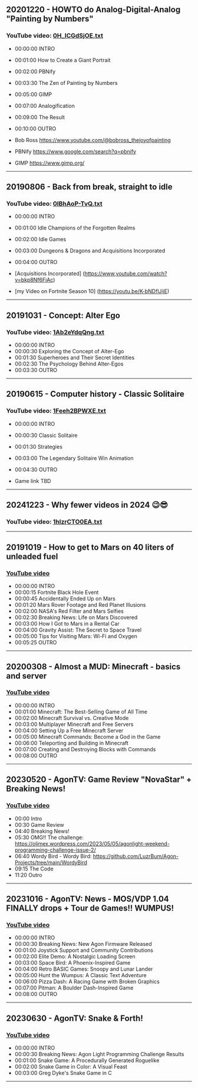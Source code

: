 ## 20201220 - HOWTO do Analog-Digital-Analog "Painting by Numbers"
### YouTube video: [0H_lCGdSjOE.txt](https://studio.youtube.com/video/0H_lCGdSjOE/edit)

* 00:00:00 INTRO
* 00:01:00 How to Create a Giant Portrait
* 00:02:00 PBNify
* 00:03:30 The Zen of Painting by Numbers
* 00:05:00 GIMP
* 00:07:00 Analogification
* 00:09:00 The Result
* 00:10:00 OUTRO

* Bob Ross https://www.youtube.com/@bobross_thejoyofpainting
* PBNify https://www.google.com/search?q=pbnify
* GIMP https://www.gimp.org/

---

## 20190806 - Back from break, straight to idle
### YouTube video: [0lBhAoP-TvQ.txt](https://studio.youtube.com/video/0lBhAoP-TvQ/edit)
* 00:00:00 INTRO
* 00:01:00 Idle Champions of the Forgotten Realms
* 00:02:00 Idle Games 
* 00:03:00 Dungeons & Dragons and Acquisitions Incorporated
* 00:04:00 OUTRO

 * [Acquisitions Incorporated] (https://www.youtube.com/watch?v=bkp8Nf6FiAc)
 * [my Video on Fortnite Season 10] (https://youtu.be/K-bNDflJijE)

---

## 20191031 - Concept: Alter Ego
### YouTube video: [1Ab2eYdqQng.txt](https://studio.youtube.com/video/1Ab2eYdqQng/edit)
* 00:00:00 INTRO
* 00:00:30 Exploring the Concept of Alter-Ego
* 00:01:30 Superheroes and Their Secret Identities
* 00:02:30 The Psychology Behind Alter-Egos
* 00:03:30 OUTRO

---

## 20190615 - Computer history - Classic Solitaire
### YouTube video: [1Feeh2BPWXE.txt](https://studio.youtube.com/video/1Feeh2BPWXE/edit)
* 00:00:00 INTRO
* 00:00:30 Classic Solitaire
* 00:01:30 Strategies 
* 00:03:00 The Legendary Solitaire Win Animation
* 00:04:30 OUTRO

* Game link TBD

---

## 20241223 - Why fewer videos in 2024 😉😎
### YouTube video: [1hlzrCTO0EA.txt](https://studio.youtube.com/video/1hlzrCTO0EA/edit)

---

## 20191019 - How to get to Mars on 40 liters of unleaded fuel
### [YouTube video](https://studio.youtube.com/video/3tmuGBjOMQg/edit)
* 00:00:00 INTRO
* 00:00:15  Fortnite Black Hole Event 
* 00:00:45  Accidentally Ended Up on Mars
* 00:01:20 Mars Rover Footage and Red Planet Illusions
* 00:02:00 NASA's Red Filter and Mars Selfies
* 00:02:30 Breaking News: Life on Mars Discovered
* 00:03:00 How I Got to Mars in a Rental Car
* 00:04:00 Gravity Assist: The Secret to Space Travel
* 00:05:00 Tips for Visiting Mars: Wi-Fi and Oxygen
* 00:05:25 OUTRO

---

## 20200308 - Almost a MUD: Minecraft - basics and server
### [YouTube video](https://studio.youtube.com/video/9Axd1qAdfc8/edit)
* 00:00:00 INTRO
* 00:01:00 Minecraft: The Best-Selling Game of All Time
* 00:02:00 Minecraft Survival vs. Creative Mode
* 00:03:00 Multiplayer Minecraft and Free Servers
* 00:04:00 Setting Up a Free Minecraft Server
* 00:05:00 Minecraft Commands: Become a God in the Game
* 00:06:00 Teleporting and Building in Minecraft
* 00:07:00 Creating and Destroying Blocks with Commands
* 00:08:00 OUTRO

---

## 20230520 - AgonTV: Game Review "NovaStar" + Breaking News!
### [YouTube video](https://studio.youtube.com/video/9VNhshYAGQ0/edit)
* 00:00 Intro
* 00:30 Game Review
* 04:40 Breaking News!
* 05:30 OMG!! The challenge: https://olimex.wordpress.com/2023/05/05/agonlight-weekend-programming-challenge-issue-2/
* 06:40 Wordy Bird - Wordy Bird: https://github.com/LuzrBum/Agon-Projects/tree/main/WordyBird
* 09:15 The Code
* 11:20 Outro
---
## 20231016 - AgonTV: News - MOS/VDP 1.04 FINALLY drops + Tour de Games!! WUMPUS!
### [YouTube video](https://studio.youtube.com/video/amwoBb30YRk/edit)
* 00:00:00 INTRO
* 00:00:30 Breaking News: New Agon Firmware Released
* 00:01:00 Joystick Support and Community Contributions
* 00:02:00 Elite Demo: A Nostalgic Loading Screen
* 00:03:00 Space Bird: A Phoenix-Inspired Game
* 00:04:00 Retro BASIC Games: Snoopy and Lunar Lander
* 00:05:00 Hunt the Wumpus: A Classic Text Adventure
* 00:06:00 Pizza Dash: A Racing Game with Broken Graphics
* 00:07:00 Pitman: A Boulder Dash-Inspired Game
* 00:08:00 OUTRO
---
## 20230630 - AgonTV: Snake & Forth!
### [YouTube video](https://studio.youtube.com/video/bDwvFlDvt2M/edit)
* 00:00:00 INTRO
* 00:00:30 Breaking News: Agon Light Programming Challenge Results
* 00:01:00 Snake Game: A Procedurally Generated Roguelike
* 00:02:00 Snake Game in Color: A Visual Feast
* 00:03:00 Greg Dyke's Snake Game in C

---

